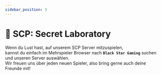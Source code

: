 ```yaml
---
sidebar_position: 3
---
```


# 🔬 SCP: Secret Laboratory

Wenn du Lust hast, auf unserem SCP Server mitzuspielen,  
kannst du einfach im Mehrspieler Browser nach **`Black Star Gaming`** suchen und unseren Server auswählen.  
Wir freuen uns über jeden neuen Spieler, also bring gerne auch deine Freunde mit!